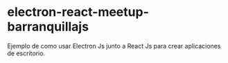 # electron-react-meetup-barranquillajs
Ejemplo de como usar Electron Js junto a React Js para crear aplicaciones de escritorio.
